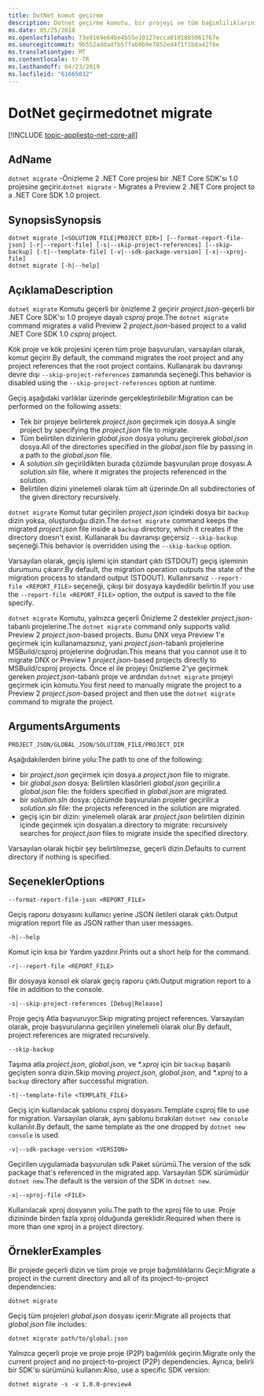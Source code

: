 ```yaml
---
title: DotNet komut geçirme
description: Dotnet geçirme komutu, bir projeyi ve tüm bağımlılıklarını geçirir.
ms.date: 05/25/2018
ms.openlocfilehash: 73e0169e64be4b55e10127ecca0101885061767e
ms.sourcegitcommit: 9b552addadfb57fab0b9e7852ed4f1f1b8a42f8e
ms.translationtype: MT
ms.contentlocale: tr-TR
ms.lasthandoff: 04/23/2019
ms.locfileid: "61665032"
---
```

# <a name="dotnet-migrate"></a><span data-ttu-id="369eb-103">DotNet geçirme</span><span class="sxs-lookup"><span data-stu-id="369eb-103">dotnet migrate</span></span>

[!INCLUDE [topic-appliesto-net-core-all](../../../includes/topic-appliesto-net-core-all.md)]

## <a name="name"></a><span data-ttu-id="369eb-104">Ad</span><span class="sxs-lookup"><span data-stu-id="369eb-104">Name</span></span>

<span data-ttu-id="369eb-105">`dotnet migrate` -Önizleme 2 .NET Core projesi bir .NET Core SDK'sı 1.0 projesine geçirir.</span><span class="sxs-lookup"><span data-stu-id="369eb-105">`dotnet migrate` - Migrates a Preview 2 .NET Core project to a .NET Core SDK 1.0 project.</span></span>

## <a name="synopsis"></a><span data-ttu-id="369eb-106">Synopsis</span><span class="sxs-lookup"><span data-stu-id="369eb-106">Synopsis</span></span>

```
dotnet migrate [<SOLUTION_FILE|PROJECT_DIR>] [--format-report-file-json] [-r|--report-file] [-s|--skip-project-references] [--skip-backup] [-t|--template-file] [-v|--sdk-package-version] [-x|--xproj-file]
dotnet migrate [-h|--help]
```

## <a name="description"></a><span data-ttu-id="369eb-107">Açıklama</span><span class="sxs-lookup"><span data-stu-id="369eb-107">Description</span></span>

<span data-ttu-id="369eb-108">`dotnet migrate` Komutu geçerli bir önizleme 2 geçirir *project.json*-geçerli bir .NET Core SDK'sı 1.0 projeye dayalı *csproj* proje.</span><span class="sxs-lookup"><span data-stu-id="369eb-108">The `dotnet migrate` command migrates a valid Preview 2 *project.json*-based project to a valid .NET Core SDK 1.0 *csproj* project.</span></span>

<span data-ttu-id="369eb-109">Kök proje ve kök projesini içeren tüm proje başvuruları, varsayılan olarak, komut geçirir.</span><span class="sxs-lookup"><span data-stu-id="369eb-109">By default, the command migrates the root project and any project references that the root project contains.</span></span> <span data-ttu-id="369eb-110">Kullanarak bu davranışı devre dışı `--skip-project-references` zamanında seçeneği.</span><span class="sxs-lookup"><span data-stu-id="369eb-110">This behavior is disabled using the `--skip-project-references` option at runtime.</span></span>

<span data-ttu-id="369eb-111">Geçiş aşağıdaki varlıklar üzerinde gerçekleştirilebilir:</span><span class="sxs-lookup"><span data-stu-id="369eb-111">Migration can be performed on the following assets:</span></span>

* <span data-ttu-id="369eb-112">Tek bir projeye belirterek *project.json* geçirmek için dosya.</span><span class="sxs-lookup"><span data-stu-id="369eb-112">A single project by specifying the *project.json* file to migrate.</span></span>
* <span data-ttu-id="369eb-113">Tüm belirtilen dizinlerin *global.json* dosya yolunu geçirerek *global.json* dosya.</span><span class="sxs-lookup"><span data-stu-id="369eb-113">All of the directories specified in the *global.json* file by passing in a path to the *global.json* file.</span></span>
* <span data-ttu-id="369eb-114">A *solution.sln* geçirildikten burada çözümde başvurulan proje dosyası.</span><span class="sxs-lookup"><span data-stu-id="369eb-114">A *solution.sln* file, where it migrates the projects referenced in the solution.</span></span>
* <span data-ttu-id="369eb-115">Belirtilen dizini yinelemeli olarak tüm alt üzerinde.</span><span class="sxs-lookup"><span data-stu-id="369eb-115">On all subdirectories of the given directory recursively.</span></span>

<span data-ttu-id="369eb-116">`dotnet migrate` Komut tutar geçirilen *project.json* içindeki dosya bir `backup` dizin yoksa, oluşturduğu dizin.</span><span class="sxs-lookup"><span data-stu-id="369eb-116">The `dotnet migrate` command keeps the migrated *project.json* file inside a `backup` directory, which it creates if the directory doesn't exist.</span></span> <span data-ttu-id="369eb-117">Kullanarak bu davranışı geçersiz `--skip-backup` seçeneği.</span><span class="sxs-lookup"><span data-stu-id="369eb-117">This behavior is overridden using the `--skip-backup` option.</span></span>

<span data-ttu-id="369eb-118">Varsayılan olarak, geçiş işlemi için standart çıktı (STDOUT) geçiş işleminin durumunu çıkarır.</span><span class="sxs-lookup"><span data-stu-id="369eb-118">By default, the migration operation outputs the state of the migration process to standard output (STDOUT).</span></span> <span data-ttu-id="369eb-119">Kullanırsanız `--report-file <REPORT_FILE>` seçeneği, çıkışı bir dosyaya kaydedilir belirtin.</span><span class="sxs-lookup"><span data-stu-id="369eb-119">If you use the `--report-file <REPORT_FILE>` option, the output is saved to the file specify.</span></span>

<span data-ttu-id="369eb-120">`dotnet migrate` Komutu, yalnızca geçerli Önizleme 2 destekler *project.json*-tabanlı projelerine.</span><span class="sxs-lookup"><span data-stu-id="369eb-120">The `dotnet migrate` command only supports valid Preview 2 *project.json*-based projects.</span></span> <span data-ttu-id="369eb-121">Bunu DNX veya Preview 1'e geçirmek için kullanamazsınız, yani *project.json*-tabanlı projelerine MSBuild/csproj projelerine doğrudan.</span><span class="sxs-lookup"><span data-stu-id="369eb-121">This means that you cannot use it to migrate DNX or Preview 1 *project.json*-based projects directly to MSBuild/csproj projects.</span></span> <span data-ttu-id="369eb-122">Önce el ile projeyi Önizleme 2'ye geçirmek gereken *project.json*-tabanlı proje ve ardından `dotnet migrate` projeyi geçirmek için komutu.</span><span class="sxs-lookup"><span data-stu-id="369eb-122">You first need to manually migrate the project to a Preview 2 *project.json*-based project and then use the `dotnet migrate` command to migrate the project.</span></span>

## <a name="arguments"></a><span data-ttu-id="369eb-123">Arguments</span><span class="sxs-lookup"><span data-stu-id="369eb-123">Arguments</span></span>

`PROJECT_JSON/GLOBAL_JSON/SOLUTION_FILE/PROJECT_DIR`

<span data-ttu-id="369eb-124">Aşağıdakilerden birine yolu:</span><span class="sxs-lookup"><span data-stu-id="369eb-124">The path to one of the following:</span></span>

* <span data-ttu-id="369eb-125">bir *project.json* geçirmek için dosya.</span><span class="sxs-lookup"><span data-stu-id="369eb-125">a *project.json* file to migrate.</span></span>
* <span data-ttu-id="369eb-126">bir *global.json* dosya: Belirtilen klasörleri *global.json* geçirilir.</span><span class="sxs-lookup"><span data-stu-id="369eb-126">a *global.json* file: the folders specified in *global.json* are migrated.</span></span>
* <span data-ttu-id="369eb-127">bir *solution.sln* dosya: çözümde başvurulan projeler geçirilir.</span><span class="sxs-lookup"><span data-stu-id="369eb-127">a *solution.sln* file: the projects referenced in the solution are migrated.</span></span>
* <span data-ttu-id="369eb-128">geçiş için bir dizin: yinelemeli olarak arar *project.json* belirtilen dizinin içinde geçirmek için dosyaları.</span><span class="sxs-lookup"><span data-stu-id="369eb-128">a directory to migrate: recursively searches for *project.json* files to migrate inside the specified directory.</span></span>

<span data-ttu-id="369eb-129">Varsayılan olarak hiçbir şey belirtilmezse, geçerli dizin.</span><span class="sxs-lookup"><span data-stu-id="369eb-129">Defaults to current directory if nothing is specified.</span></span>

## <a name="options"></a><span data-ttu-id="369eb-130">Seçenekler</span><span class="sxs-lookup"><span data-stu-id="369eb-130">Options</span></span>

`--format-report-file-json <REPORT_FILE>`

<span data-ttu-id="369eb-131">Geçiş raporu dosyasını kullanıcı yerine JSON iletileri olarak çıktı.</span><span class="sxs-lookup"><span data-stu-id="369eb-131">Output migration report file as JSON rather than user messages.</span></span>

`-h|--help`

<span data-ttu-id="369eb-132">Komut için kısa bir Yardım yazdırır.</span><span class="sxs-lookup"><span data-stu-id="369eb-132">Prints out a short help for the command.</span></span>

`-r|--report-file <REPORT_FILE>`

<span data-ttu-id="369eb-133">Bir dosyaya konsol ek olarak geçiş raporu çıktı.</span><span class="sxs-lookup"><span data-stu-id="369eb-133">Output migration report to a file in addition to the console.</span></span>

`-s|--skip-project-references [Debug|Release]`

<span data-ttu-id="369eb-134">Proje geçiş Atla başvuruyor.</span><span class="sxs-lookup"><span data-stu-id="369eb-134">Skip migrating project references.</span></span> <span data-ttu-id="369eb-135">Varsayılan olarak, proje başvurularına geçirilen yinelemeli olarak olur.</span><span class="sxs-lookup"><span data-stu-id="369eb-135">By default, project references are migrated recursively.</span></span>

`--skip-backup`

<span data-ttu-id="369eb-136">Taşıma atla *project.json*, *global.json*, ve  *\*.xproj* için bir `backup` başarılı geçişten sonra dizin.</span><span class="sxs-lookup"><span data-stu-id="369eb-136">Skip moving *project.json*, *global.json*, and *\*.xproj* to a `backup` directory after successful migration.</span></span>

`-t|--template-file <TEMPLATE_FILE>`

<span data-ttu-id="369eb-137">Geçiş için kullanılacak şablonu csproj dosyasını.</span><span class="sxs-lookup"><span data-stu-id="369eb-137">Template csproj file to use for migration.</span></span> <span data-ttu-id="369eb-138">Varsayılan olarak, aynı şablonu bırakılan `dotnet new console` kullanılır.</span><span class="sxs-lookup"><span data-stu-id="369eb-138">By default, the same template as the one dropped by `dotnet new console` is used.</span></span>

`-v|--sdk-package-version <VERSION>`

<span data-ttu-id="369eb-139">Geçirilen uygulamada başvurulan sdk Paket sürümü.</span><span class="sxs-lookup"><span data-stu-id="369eb-139">The version of the sdk package that's referenced in the migrated app.</span></span> <span data-ttu-id="369eb-140">Varsayılan SDK sürümüdür `dotnet new`.</span><span class="sxs-lookup"><span data-stu-id="369eb-140">The default is the version of the SDK in `dotnet new`.</span></span>

`-x|--xproj-file <FILE>`

<span data-ttu-id="369eb-141">Kullanılacak xproj dosyanın yolu.</span><span class="sxs-lookup"><span data-stu-id="369eb-141">The path to the xproj file to use.</span></span> <span data-ttu-id="369eb-142">Proje dizininde birden fazla xproj olduğunda gereklidir.</span><span class="sxs-lookup"><span data-stu-id="369eb-142">Required when there is more than one xproj in a project directory.</span></span>

## <a name="examples"></a><span data-ttu-id="369eb-143">Örnekler</span><span class="sxs-lookup"><span data-stu-id="369eb-143">Examples</span></span>

<span data-ttu-id="369eb-144">Bir projede geçerli dizin ve tüm proje ve proje bağımlılıklarını Geçir:</span><span class="sxs-lookup"><span data-stu-id="369eb-144">Migrate a project in the current directory and all of its project-to-project dependencies:</span></span>

`dotnet migrate`

<span data-ttu-id="369eb-145">Geçiş tüm projeleri *global.json* dosyası içerir:</span><span class="sxs-lookup"><span data-stu-id="369eb-145">Migrate all projects that *global.json* file includes:</span></span>

`dotnet migrate path/to/global.json`

<span data-ttu-id="369eb-146">Yalnızca geçerli proje ve proje proje (P2P) bağımlılık geçirin.</span><span class="sxs-lookup"><span data-stu-id="369eb-146">Migrate only the current project and no project-to-project (P2P) dependencies.</span></span> <span data-ttu-id="369eb-147">Ayrıca, belirli bir SDK'sı sürümünü kullanın:</span><span class="sxs-lookup"><span data-stu-id="369eb-147">Also, use a specific SDK version:</span></span>

`dotnet migrate -s -v 1.0.0-preview4`